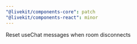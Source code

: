 ```yaml
---
"@livekit/components-core": patch
"@livekit/components-react": minor
---
```


Reset useChat messages when room disconnects

